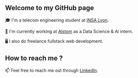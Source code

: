 ## Welcome to my GitHub page
🎓 I'm a telecom engineering student at [INSA Lyon](https://www.insa-lyon.fr). 

🚅 I'm currently working at [Alstom](https://www.alstom.com) as a Data Science & AI intern.

🖥️ I also do freelance fullstack web development.

## How to reach me ?
📫 Feel free to reach me out through [LinkedIn](https://www.linkedin.com/in/nicolas-levrard-6b65b51a9/).
